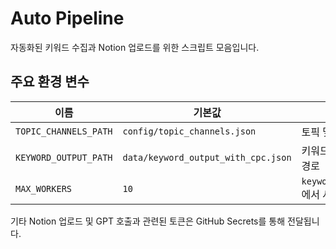 # Auto Pipeline

자동화된 키워드 수집과 Notion 업로드를 위한 스크립트 모음입니다.

## 주요 환경 변수

| 이름 | 기본값 | 설명 |
| ---- | ------ | ---- |
| `TOPIC_CHANNELS_PATH` | `config/topic_channels.json` | 토픽 및 채널 설정 파일 경로 |
| `KEYWORD_OUTPUT_PATH` | `data/keyword_output_with_cpc.json` | 키워드 파이프라인 결과 저장 경로 |
| `MAX_WORKERS` | `10` | `keyword_auto_pipeline.py`에서 사용할 스레드 수 |

기타 Notion 업로드 및 GPT 호출과 관련된 토큰은 GitHub Secrets를 통해 전달됩니다.
